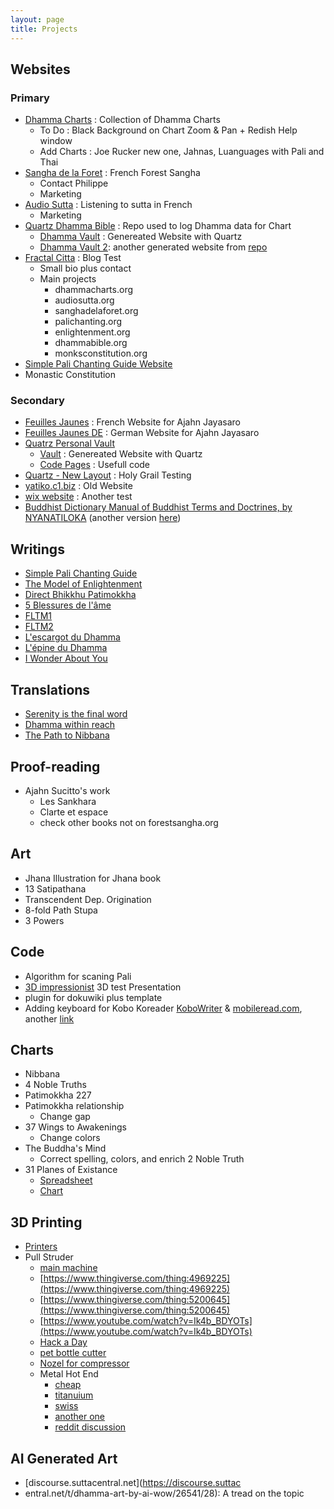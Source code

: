 ```yaml
---
layout: page
title: Projects
---
```


## Websites

### Primary
- [Dhamma Charts](http://www.dhammacharts.org) : Collection of Dhamma Charts
  - To Do : Black Background on Chart Zoom & Pan + Redish Help window
  - Add Charts : Joe Rucker new one, Jahnas, Luanguages with Pali and Thai 
- [Sangha de la Foret](http://www.sanghadelaforet.org) : French Forest Sangha 
  - Contact Philippe
  - Marketing  
- [Audio Sutta](http://www.audiosutta.org) : Listening to sutta in French
  - Marketing 
- [Quartz Dhamma Bible](https://github.com/DhammaCharts/dhammas/) : Repo used to log Dhamma data for Chart
  - [Dhamma Vault](https://www.dhammacharts.org/dhammas/) : Genereated Website with Quartz
  - [Dhamma Vault 2](https://www.dhammacharts.org/quartz/): another generated website from [repo](https://github.com/DhammaCharts/quartz/tree/holy-grail) 
- [Fractal Citta](https://fractalcitta.github.io/) : Blog Test
  - Small bio plus contact 
  - Main projects
    - dhammacharts.org
    - audiosutta.org
    - sanghadelaforet.org
    - palichanting.org
    - enlightenment.org
    - dhammabible.org
    - monksconstitution.org
- [Simple Pali Chanting Guide Website](https://palichanting.github.io/)
- Monastic Constitution

### Secondary
- [Feuilles Jaunes](http://www.ajahnjayasaro.fr) : French Website for Ajahn Jayasaro
- [Feuilles Jaunes DE](http://www.ajahnjayasaro.de) : German Website for Ajahn Jayasaro
- [Quatrz Personal Vault](https://github.com/DhammaCharts/vault)
  - [Vault](https://www.dhammacharts.org/vault/) : Genereated Website with Quartz
  - [Code Pages](https://www.dhammacharts.org/vault/code/code/) : Usefull code
- [Quartz - New Layout](https://github.com/DhammaCharts/quartz) : Holy Grail Testing
- [yatiko.c1.biz](http://yatiko.c1.biz/) : Old Website
- [wix website](https://guydelacombe8.wixsite.com/monsite) : Another test
- [Buddhist Dictionary Manual of Buddhist Terms and Doctrines, by NYANATILOKA](https://fractalcitta.github.io/Buddhist-Dictionary/dic_idx.html) (another version [here](https://www.palikanon.com/english/wtb/dic_idx.html))


## Writings

- [Simple Pali Chanting Guide](https://docs.google.com/document/d/1mYauJmbzakn-sKsixNkDrtxF8IX_6mIKOFgd5kquMyg/edit)
- [The Model of Enlightenment](https://docs.google.com/document/u/1/d/1-id2vcxF04vzoCO1e0RcS0pihL4FuLxywz0pWGSAUA8/edit)
- [Direct Bhikkhu Patimokkha](https://docs.google.com/document/d/1i97q5mrYU0PaO6t0WNWwRRYgit_uYrT3B3YZdsPnbSw/edit)
- [5 Blessures de l'âme](https://docs.google.com/document/d/1SJN8vcAqCcDcXkoqLsL6SeYfMFGsvuhB_m3WZBhVfYQ/edit)
- [FLTM1](https://docs.google.com/document/d/1Lv_wOVXuFGWo6928VsauR0jznBYFfNH0zJw39nW9nrI/edit?usp=sharing)
- [FLTM2](https://docs.google.com/document/d/1EiPVXsoNwhd3H4czHDfdzLqtR38RB-fvl_FkvnDY9Uo/edit?usp=sharing)
- [L'escargot du Dhamma](https://docs.google.com/document/d/1S4X4XgD4x14d1agZO1fGhiYttkikktNKL2emtU2-oMc/edit)
- [L'épine du Dhamma](https://docs.google.com/document/d/1PwEY5SLbAnzpndfP6rU_1qgXe1VFapu6FbVcfLH7df8/edit?usp=sharing)
- [I Wonder About You](https://docs.google.com/document/d/1Wk_SoBAMvHIRd6TIzo9AAtZSyKwHzVb3REHK5ZOtcCE/edit?usp=sharing)

## Translations

- [Serenity is the final word](https://docs.google.com/document/d/1ZnEYnPPF4QOArHrQWokm2Y3Ow8ZSYVF3/edit?rtpof=true)
- [Dhamma within reach](https://drive.google.com/drive/folders/16ZMTsbYAR4NP-kbrGg8niopB6nhDVA9E?usp=sharing)
- [The Path to Nibbana](https://drive.google.com/drive/folders/17NI5TpUQjPdVgKOnFPeCq54LGhj0-9iF?usp=sharing)

## Proof-reading

- Ajahn Sucitto's work
  - Les Sankhara 
  - Clarte et espace
  - check other books not on forestsangha.org

## Art

- Jhana Illustration for Jhana book
- 13 Satipathana
- Transcendent Dep. Origination
- 8-fold Path Stupa
- 3 Powers

## Code

- Algorithm for scaning Pali
- [3D impressionist](http://fractal11.c1.biz/#/pr%C3%A9sentation) 3D test Presentation
- plugin for dokuwiki plus template
- Adding keyboard for Kobo Koreader [KoboWriter](https://github.com/olup/kobowriter) & [mobileread.com](https://www.mobileread.com/forums/showthread.php?t=340418), another [link](http://www.50k-or-bust.com/Kobo%20XCSoar/Kobo%20XCSoar%20USB%20OTG%20Dongle%20Option%2001.pdf)

## Charts

- Nibbana
- 4 Noble Truths
- Patimokkha 227
- Patimokkha relationship
    - Change gap 
- 37 Wings to Awakenings
    - Change colors
- The Buddha's Mind
    - Correct spelling, colors, and enrich 2 Noble Truth
- 31 Planes of Existance
    - [Spreadsheet](https://docs.google.com/spreadsheets/d/1Ol_zqnCYlKcm5olJX1-MFQKBx9NtAj-9Yg2i1uLMU9g/edit#gid=0)
    - [Chart](https://observablehq.com/d/7d76764d2f83a602)

## 3D Printing

- [Printers](https://docs.google.com/document/d/1D5xxhqqoeXHjThn9ryQusZ4Ha8XDlrCnOrlBaLQUVmE/edit?usp=sharing)
- Pull Struder
  - [main machine](https://www.thingiverse.com/thing:5200645)  
  - [https://www.thingiverse.com/thing:4969225](https://www.thingiverse.com/thing:4969225)
  - [https://www.thingiverse.com/thing:5200645](https://www.thingiverse.com/thing:5200645)
  - [https://www.youtube.com/watch?v=Ik4b_BDYOTs](https://www.youtube.com/watch?v=Ik4b_BDYOTs)
  - [Hack a Day](https://hackaday.io/project/185196-pullstruder-from-plastic-bottle-to-pet-filament)
  - [pet bottle cutter](https://www.printables.com/fr/model/506101-pet-bottle-cutter-with-bearings)
  - [Nozel for compressor](https://www.thingiverse.com/thing:1554940)
  - Metal Hot End
    - [cheap](https://www.amazon.co.uk/SOOWAY-Printer-Assembled-Extruder-Printers/dp/B09KPP4SCC/ref=sr_1_17?crid=2KT97YPQHLF9S&keywords=metal+hot+end+cr-10&qid=1688752382&sprefix=metal+hot+end+cr-1%2Caps%2C69&sr=8-17)
    - [titanuium](https://amazon.co.uk/Precision-Upgrade-Titanium-Heatbreak-Hotend/dp/B0BLHW2Z92/ref=sr_1_32?crid=2KT97YPQHLF9S&keywords=metal%2Bhot%2Bend%2Bcr-10&qid=1688752382&sprefix=metal%2Bhot%2Bend%2Bcr-1%2Caps%2C69&sr=8-32&th=1)
    - [swiss](https://www.amazon.co.uk/Flexible-Friendly-Hotend-Creality-Printers/dp/B0789V2D7C/ref=d_pd_sbs_sccl_3_13/260-6408791-6868644?pd_rd_w=o1i7p&content-id=amzn1.sym.b3680bff-f077-48e1-82e2-187909445cc9&pf_rd_p=b3680bff-f077-48e1-82e2-187909445cc9&pf_rd_r=0KTF7TTAQ8N7MSWWWVMC&pd_rd_wg=c9FM8&pd_rd_r=caa9b44e-8643-4b59-b9a0-0b5d9def0d2f&pd_rd_i=B0789V2D7C&psc=1)
    - [another one](https://e3d-online.com/products/v6-all-metal-hotend?variant=40923457880123)
    - [reddit discussion](https://www.reddit.com/r/CR10/comments/k6mf6w/allmetal_hotend_for_cr10_v3/)

## AI Generated Art

- [discourse.suttacentral.net](https://discourse.suttac
- entral.net/t/dhamma-art-by-ai-wow/26541/28): A tread on the topic
